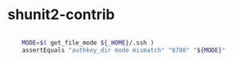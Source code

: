 # shunit2-contrib

```bash

    MODE=$( get_file_mode ${_HOME}/.ssh )
    assertEquals "authkey_dir mode mismatch" "0700" "${MODE}"

```
